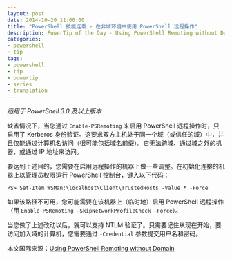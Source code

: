 ```yaml
---
layout: post
date: 2014-10-20 11:00:00
title: "PowerShell 技能连载 - 在非域环境中使用 PowerShell 远程操作"
description: PowerTip of the Day - Using PowerShell Remoting without Domain
categories:
- powershell
- tip
tags:
- powershell
- tip
- powertip
- series
- translation
---
```

_适用于 PowerShell 3.0 及以上版本_

缺省情况下，当您通过 `Enable-PSRemoting` 来启用 PowerShell 远程操作时，只启用了 Kerberos 身份验证。这要求双方主机处于同一个域（或信任的域）中，并且仅能通过计算机名访问（很可能包括域名前缀）。它无法跨域、通过域之外的机器，或通过 IP 地址来访问。

要达到上述目的，您需要在启用远程操作的机器上做一些调整。在初始化连接的机器上以管理员权限运行 PowerShell 控制台，键入以下代码：

    PS> Set-Item WSMan:\localhost\Client\TrustedHosts -Value * -Force 

如果该路径不可用，您可能需要在该机器上（临时地）启用 PowerShell 远程操作（用 `Enable-PSRemoting –SkipNetworkProfileCheck –Force`）。

当您做了上述改动以后，就可以支持 NTLM 验证了。只需要记住从现在开始，要访问加入域的计算机，您需要通过 `-Credential` 参数提交用户名和密码。

<!--more-->
本文国际来源：[Using PowerShell Remoting without Domain](http://community.idera.com/powershell/powertips/b/tips/posts/using-powershell-remoting-without-domain)
